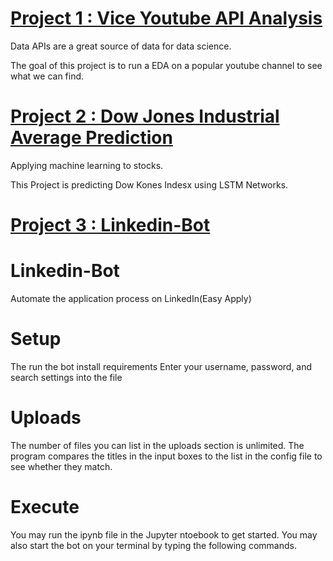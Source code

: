 # [Project 1 : Vice Youtube API Analysis](https://github.com/codyaug/Vice-youtube-analyst)

Data APIs are a great source of data for data science. 

The goal of this project is to run a EDA on a popular youtube channel to see what we can find.

# [Project 2 : Dow Jones Industrial Average Prediction](https://github.com/codyaug/Dow-Jones-Industrial-Average-Prediction)

Applying machine learning to stocks. 

This Project is predicting Dow Kones Indesx using LSTM Networks.

# [Project 3 : Linkedin-Bot](https://github.com/codyaug/Linkedin-Bot)

# Linkedin-Bot
Automate the application process on LinkedIn(Easy Apply)
# Setup
The run the bot install requirements
Enter your username, password, and search settings into the file
# Uploads
The number of files you can list in the uploads section is unlimited. The program compares the titles in the input boxes to the list in the config file to see whether they match.
# Execute
You may run the ipynb file in the Jupyter ntoebook to get started. You may also start the bot on your terminal by typing the following commands.
